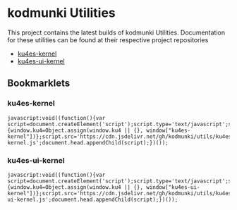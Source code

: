 <style>code { white-space : pre-wrap !important; }</style>

# kodmunki Utilities
This project contains the latest builds of kodmunki Utilities. Documentation for these utilities can be found at
their respective project repositories

* [ku4es-kernel](https://github.com/kodmunki/ku4es-kernel)
* [ku4es-ui-kernel](https://github.com/kodmunki/ku4es-ui-kernel)

## Bookmarklets
### ku4es-kernel
```
javascript:void((function(){var script=document.createElement('script');script.type='text/javascript';script.onload=function(){window.ku4=Object.assign(window.ku4 || {}, window["ku4es-kernel"])};script.src='https://cdn.jsdelivr.net/gh/kodmunki/utils/ku4es-kernel.js';document.head.appendChild(script);})());

```

### ku4es-ui-kernel
```
javascript:void((function(){var script=document.createElement('script');script.type='text/javascript';script.onload=function(){window.ku4=Object.assign(window.ku4 || {}, window["ku4es-ui-kernel"])};script.src='https://cdn.jsdelivr.net/gh/kodmunki/utils/ku4es-ui-kernel.js';document.head.appendChild(script);})());

```
